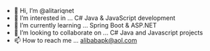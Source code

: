 - 👋 Hi, I’m @alitariqnet
- 👀 I’m interested in ... C# Java & JavaScript development
- 🌱 I’m currently learning ... Spring Boot & ASP.NET
- 💞️ I’m looking to collaborate on ... C# Java and Javascript projects
- 📫 How to reach me ... alibabapk@aol.com

<!---
alitariqnet/alitariqnet is a ✨ special ✨ repository because its `README.md` (this file) appears on your GitHub profile.
You can click the Preview link to take a look at your changes.
--->
